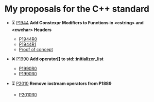 # My proposals for the C++ standard

* ⏳ [P1944](https://github.com/cplusplus/papers/issues/730) **Add Constexpr Modifiers to Functions in \<cstring> and \<cwchar> Headers**

  * [P1944R0](P1944/P1944R0.pdf)
  * [P1944R1](P1944/P1944R0.pdf)
  * [Proof of concept](https://github.com/Neargye/cstring-constexpr-proposal)

* ❌ [P1990](https://github.com/cplusplus/papers/issues/737) **Add operator[] to std::initializer_list**

  * [P1990R0](P1990/P1990R0.pdf)
  * [P1990R0](P1990/P1990R1.pdf)

* ⏳ [P2010](https://github.com/cplusplus/papers/issues/747) **Remove iostream operators from P1889**

  * [P2010R0](P2010/P2010R0.pdf)
